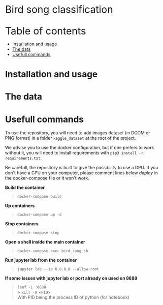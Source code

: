 <font size="6">Bird song classification</font><br><br>

<font size="6"> Table of contents</font>

- [Installation and usage](#installation-and-usage)
- [The data](#the-data)
- [Usefull commands](#usefull-commands)

# Installation and usage

# The data

# Usefull commands

To use the repository, you will need to add images dataset (in DCOM or PNG format) in a folder `kaggle_dataset` at the root of the project.

We advise you to use the docker configuration, but if one prefers to work without it, you will need to install requirements with `pip3 install -r requirements.txt`.

Be carefull, the repository is built to give the possibility to use a GPU. If you don't have a GPU on your computer, please comment lines below _deploy_ in the docker-compose file or it won't work.

**Build the container**<br>

> `docker-compose build` <br>

**Up containers**<br>

> `docker-compose up -d` <br>

**Stop containers**<br>

> `docker-compose stop` <br>

**Open a shell inside the main container**<br>

> `docker-compose exec bird_song sh`

**Run jupyter lab from the container**<br>

> `jupyter lab --ip 0.0.0.0 --allow-root`

**If some issues with jupyter lab or port already on used on 8888**

> `lsof -i :8888` <br> > `kill -9 <PID>` <br>
> With PID being the process ID of python (for notebook)
